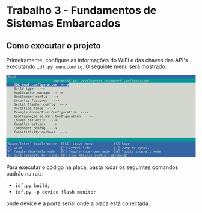 # Trabalho 3 - Fundamentos de Sistemas Embarcados

## Como executar o projeto

Primeiramente, configure as informações do WiFi e
das chaves das API's executando ```idf.py menuconfig```.
O seguinte menu será mostrado:

![menu](https://raw.githubusercontent.com/joaorobson/embedded_systems/master/trabalho_3/menu.png)

Para executar o código na placa, basta rodar os seguintes comandos padrão na raiz:

* ```idf.py build```;
* ```idf.py -p device flash monitor```

onde device é a porta serial onde a placa está conectada.
